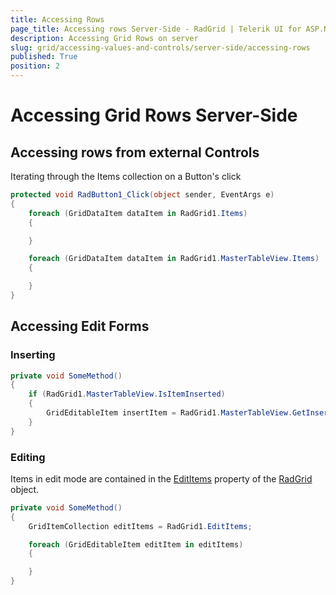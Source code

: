 ```yaml
---
title: Accessing Rows
page_title: Accessing rows Server-Side - RadGrid | Telerik UI for ASP.NET AJAX
description: Accessing Grid Rows on server
slug: grid/accessing-values-and-controls/server-side/accessing-rows
published: True
position: 2
---
```


# Accessing Grid Rows Server-Side

## Accessing rows from external Controls

Iterating through the Items collection on a Button's click

````C#
protected void RadButton1_Click(object sender, EventArgs e)
{
    foreach (GridDataItem dataItem in RadGrid1.Items)
    {

    }

    foreach (GridDataItem dataItem in RadGrid1.MasterTableView.Items)
    {

    }
}
````

## Accessing Edit Forms

### Inserting

````C#
private void SomeMethod()
{
    if (RadGrid1.MasterTableView.IsItemInserted)
    {
        GridEditableItem insertItem = RadGrid1.MasterTableView.GetInsertItem();
    }
}
````


### Editing

Items in edit mode are contained in the [EditItems](https://docs.telerik.com/devtools/aspnet-ajax/api/server/Telerik.Web.UI/RadGrid#edititems) property of the [RadGrid](https://docs.telerik.com/devtools/aspnet-ajax/api/server/Telerik.Web.UI/RadGrid) object.

````C#
private void SomeMethod()
{
    GridItemCollection editItems = RadGrid1.EditItems;

    foreach (GridEditableItem editItem in editItems)
    {

    }
}
````

